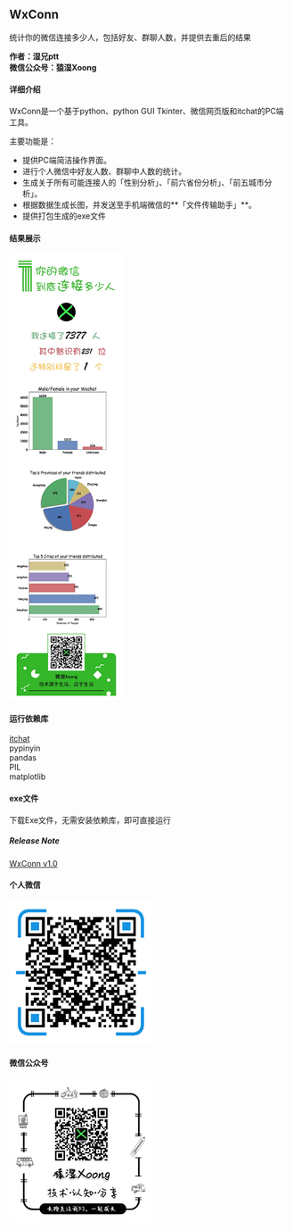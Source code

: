 ## WxConn
统计你的微信连接多少人，包括好友、群聊人数，并提供去重后的结果

**作者：湿兄ptt**</br>
**微信公众号：猿湿Xoong**

#### 详细介绍
WxConn是一个基于python、python GUI Tkinter、微信网页版和itchat的PC端工具。

主要功能是：
* 提供PC端简洁操作界面。
* 进行个人微信中好友人数、群聊中人数的统计。
* 生成关于所有可能连接人的「性别分析」、「前六省份分析」、「前五城市分析」。
* 根据数据生成长图，并发送至手机端微信的**「文件传输助手」**。
* 提供打包生成的exe文件

#### 结果展示
![](https://github.com/Bravest-Ptt/WxConn/blob/master/result/result_little.jpg?raw=true)

#### 运行依赖库
[itchat](https://github.com/littlecodersh/ItChat)</br>
pypinyin</br>
pandas</br>
PIL</br>
matplotlib</br>

#### exe文件
下载Exe文件，无需安装依赖库，即可直接运行

##### Release Note
[WxConn v1.0](https://github.com/Bravest-Ptt/WxConn/blob/master/qrcode/%E7%8C%BF%E6%B9%BFXoong-258-end.jpg?raw=true)

#### 个人微信
![](https://github.com/Bravest-Ptt/WxConn/blob/master/qrcode/%E4%B8%AA%E4%BA%BA%E5%BE%AE%E4%BF%A1-258.png?raw=true)

#### 微信公众号
![](https://github.com/Bravest-Ptt/WxConn/blob/master/qrcode/%E7%8C%BF%E6%B9%BFXoong-258-end.jpg?raw=true)
